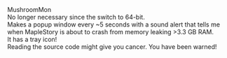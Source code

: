 ## 
MushroomMon  
No longer necessary since the switch to 64-bit.  
Makes a popup window every ~5 seconds with a sound alert that tells me when MapleStory is about to crash from memory leaking >3.3 GB RAM.  
It has a tray icon!  
Reading the source code might give you cancer. You have been warned!
